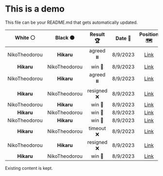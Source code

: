 # This is a demo

This file can be your README.md that gets automatically updated.

<!--START_SECTION:chessStats-->
<!-- Automatically generated with https://github.com/Balastrong/chess-stats-action -->

| White ⚪ | Black ⚫ | Result 🏆 | Date 📅 | Position 🗺️ |
|:---:|:---:|:---:|:---:|:---:|
| NikoTheodorou | **Hikaru** | agreed ⏸️ | 8/9/2023 | <a href="http://www.ee.unb.ca/cgi-bin/tervo/fen.pl?select=2r2rk1/pp1n1p1p/1q3np1/3p4/1P6/4PNNP/P4PP1/RQ1R2K1 b - b3">Link</a> |
| **Hikaru** | NikoTheodorou | win 🥇 | 8/9/2023 | <a href="http://www.ee.unb.ca/cgi-bin/tervo/fen.pl?select=1bkrr3/3pq2p/1p4n1/2PB2p1/2PPN3/4PP2/P3Q2P/2R2RK1 b - -">Link</a> |
| NikoTheodorou | **Hikaru** | agreed ⏸️ | 8/9/2023 | <a href="http://www.ee.unb.ca/cgi-bin/tervo/fen.pl?select=8/4k3/8/p4Rp1/8/6P1/4r2P/6K1 w - -">Link</a> |
| **Hikaru** | NikoTheodorou | resigned ❌ | 8/9/2023 | <a href="http://www.ee.unb.ca/cgi-bin/tervo/fen.pl?select=1k1r1r1q/pp5p/2pp2p1/R4pN1/5P2/1P1P4/P1P4P/2KnN2Q b - -">Link</a> |
| NikoTheodorou | **Hikaru** | win 🥇 | 8/9/2023 | <a href="http://www.ee.unb.ca/cgi-bin/tervo/fen.pl?select=4rn2/2Npk3/1B3pp1/3p2qp/2P5/3K2bQ/1P6/R7 b - -">Link</a> |
| **Hikaru** | NikoTheodorou | win 🥇 | 8/9/2023 | <a href="http://www.ee.unb.ca/cgi-bin/tervo/fen.pl?select=3k2r1/RpB2p2/1nb4b/2Np3q/1n1P2pP/4r3/3NBP1Q/R5K1 b - -">Link</a> |
| NikoTheodorou | **Hikaru** | win 🥇 | 8/9/2023 | <a href="http://www.ee.unb.ca/cgi-bin/tervo/fen.pl?select=2kr4/p1p1R2p/1n4p1/2B2p2/3N1P2/2P3P1/PP5r/5K2 w - -">Link</a> |
| **Hikaru** | NikoTheodorou | timeout ❌ | 8/9/2023 | <a href="http://www.ee.unb.ca/cgi-bin/tervo/fen.pl?select=8/5p1p/5B1P/3k1KP1/8/4R3/5q2/8 w - -">Link</a> |
| NikoTheodorou | **Hikaru** | resigned ❌ | 8/9/2023 | <a href="http://www.ee.unb.ca/cgi-bin/tervo/fen.pl?select=3k4/p6p/PR6/4b3/1n1p2p1/3P2P1/4K2P/B7 b - -">Link</a> |
| **Hikaru** | NikoTheodorou | win 🥇 | 8/9/2023 | <a href="http://www.ee.unb.ca/cgi-bin/tervo/fen.pl?select=2kr2b1/ppn2r2/q3p3/3PB1pp/8/3PN2P/PP2QPP1/K2R3R b - -">Link</a> |

<!--END_SECTION:chessStats-->

Existing content is kept.
